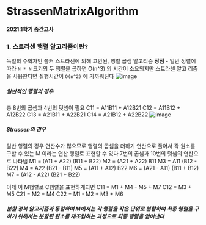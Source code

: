 # StrassenMatrixAlgorithm
#### 2021.1학기 중간고사
### 1. 스트라센 행렬 알고리즘이란?
독일의 수학자인 폴커 스트라센에 의해 고안된, 행렬 곱셈 알고리즘
**장점** - 일반 정렬에 따라 ``N * N`` 크기의 두 행렬을 곱하면 O(n^3) 의 시간이 소요되지만 스트라센 알고
리즘을 사용한다면 실행시간이 ``O(n^2)`` 에 가까워진다
![image](https://user-images.githubusercontent.com/80522538/205192050-05026682-d343-4129-a7c7-289b4be24f3a.png)


##### 일반적인 행렬의 경우
총 8번의 곱셈과 4번의 덧셈이 필요
 C11 = A11B11 + A12B21
 C12 = A11B12 + A12B22
 C13 = A21B11 + A22B21
 C14 = A21B12 + A22B22
![image](https://user-images.githubusercontent.com/80522538/205192091-fb285f46-fdd3-44d7-ac60-c4649cb72dbf.png)


##### Strassen의 경우
일반 행렬의 경우 연산수가 많으므로 행렬의 곱셈을 더하기 연산으로 풀어서 각 원소를 구할 수 있는 M
이라는 연산 행렬로 표현할 수 있다
7번의 곱셈과 10번의 덧셈의 연산으로 나타냄
M1 = (A11 + A22) (B11 + B22)
M2 = (A21 + A22) B11
M3 = A11 (B12 - B22)
M4 = A22 (B21 - B11)
M5 = (A11 + A12) B22
M6 = (A21 - A11) (B11 + B12)
M7 = (A12 - A22) (B21 + B22)

이제 이 M행렬로 C행렬을 표현하게되면
 C11 = M1 + M4 - M5 + M7
 C12 = M3 + M5
 C21 = M2 + M4
 C22 = M1 - M2 + M3 + M6
##### 분할 정복 알고리즘과 동일하며 M에서는 각 행렬을 작은 단위로 분할하며 최종 행렬을 구하기 위해서는 분할된 원소를 재조립하는 과정으로 최종 행렬을 얻어낸다
